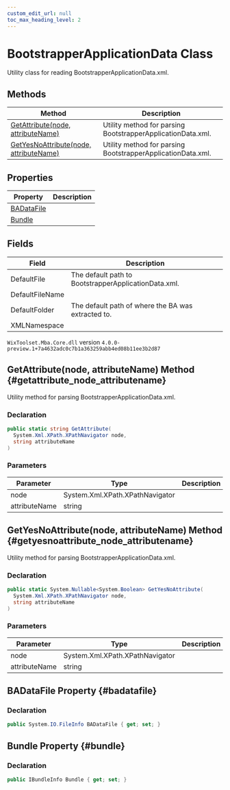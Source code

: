 ```yaml
---
custom_edit_url: null
toc_max_heading_level: 2
---
```

# BootstrapperApplicationData Class
Utility class for reading BootstrapperApplicationData.xml.
## Methods
| Method | Description |
| ------ | ----------- |
| [GetAttribute(node, attributeName)](#getattribute_node_attributename) | Utility method for parsing BootstrapperApplicationData.xml. |
| [GetYesNoAttribute(node, attributeName)](#getyesnoattribute_node_attributename) | Utility method for parsing BootstrapperApplicationData.xml. |
## Properties
| Property | Description |
| ------ | ----------- |
| [BADataFile](#badatafile) |  |
| [Bundle](#bundle) |  |
## Fields
| Field | Description |
| ------ | ----------- |
| DefaultFile | The default path to BootstrapperApplicationData.xml. |
| DefaultFileName |  |
| DefaultFolder | The default path of where the BA was extracted to. |
| XMLNamespace |  |
`WixToolset.Mba.Core.dll` version `4.0.0-preview.1+7a4632adc0c7b1a363259abb4ed08b11ee3b2d87`
## GetAttribute(node, attributeName) Method {#getattribute_node_attributename}
Utility method for parsing BootstrapperApplicationData.xml.
### Declaration
```cs
public static string GetAttribute(
  System.Xml.XPath.XPathNavigator node,
  string attributeName
)
```
### Parameters
| Parameter | Type | Description |
| --------- | ---- | ----------- |
| node | System.Xml.XPath.XPathNavigator |  |
| attributeName | string |  |
## GetYesNoAttribute(node, attributeName) Method {#getyesnoattribute_node_attributename}
Utility method for parsing BootstrapperApplicationData.xml.
### Declaration
```cs
public static System.Nullable<System.Boolean> GetYesNoAttribute(
  System.Xml.XPath.XPathNavigator node,
  string attributeName
)
```
### Parameters
| Parameter | Type | Description |
| --------- | ---- | ----------- |
| node | System.Xml.XPath.XPathNavigator |  |
| attributeName | string |  |
## BADataFile Property {#badatafile}

### Declaration
```cs
public System.IO.FileInfo BADataFile { get; set; } 
```
## Bundle Property {#bundle}

### Declaration
```cs
public IBundleInfo Bundle { get; set; } 
```
